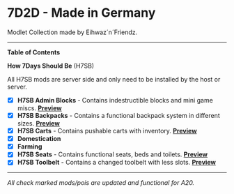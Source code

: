 # 7D2D - Made in Germany

Modlet Collection made by Eihwaz´n´Friendz.

--- --- --- --- --- --- --- --- ---

**Table of Contents**

**How 7Days Should Be** (H7SB)

All H7SB mods are server side and only need to be installed by the host or server.

- [x] **H7SB Admin Blocks** - Contains indestructible blocks and mini game miscs. [**Preview**](https://www.youtube.com/watch?v=a8hCShdfkiw)
- [x] **H7SB Backpacks** - Contains a functional backpack system in different sizes. [**Preview**](https://www.youtube.com/watch?v=bTEWDJeKjvE)
- [x] **H7SB Carts** - Contains pushable carts with inventory. [**Preview**](https://youtu.be/We6E7j1P3qg?t=126)
- [x] **Domestication**
- [x] **Farming**
- [x] **H7SB Seats** - Contains functional seats, beds and toilets. [**Preview**](https://www.youtube.com/watch?v=a6ckGaqOIjU)
- [x] **H7SB Toolbelt** - Contains a changed toolbelt with less slots. [**Preview**](https://abload.de/img/h7sbtoolbeltmajpt.png)
 
--- --- --- --- --- --- --- --- ---

*All check marked mods/pois are updated and functional for A20.*

